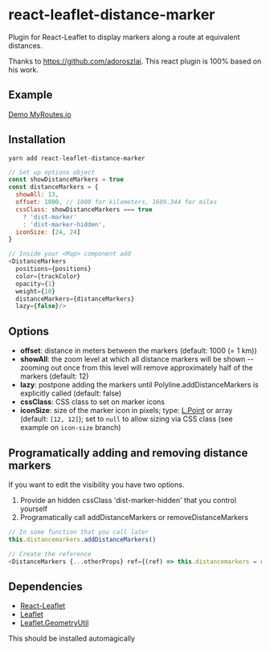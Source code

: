 # react-leaflet-distance-marker

Plugin for React-Leaflet to display markers along a route at equivalent distances.

Thanks to https://github.com/adoroszlai. This react plugin is 100% based on his work.

## Example

[Demo MyRoutes.io](http://myroutes.io/)

## Installation

```
yarn add react-leaflet-distance-marker
```

```javascript
// Set up options object
const showDistanceMarkers = true
const distanceMarkers = {
  showAll: 13,
  offset: 1000, // 1000 for kilometers, 1609.344 for miles
  cssClass: showDistanceMarkers === true
    ? 'dist-marker'
    : 'dist-marker-hidden',
  iconSize: [24, 24]
}

// Inside your <Map> component add
<DistanceMarkers 
  positions={positions}
  color={trackColor}
  opacity={1}
  weight={10}
  distanceMarkers={distanceMarkers}
  lazy={false}/>
```

## Options

 * **offset**: distance in meters between the markers (default: 1000 (= 1 km))
 * **showAll**: the zoom level at which all distance markers will be shown -- zooming out once from this level will remove approximately half of the markers (default: 12)
 * **lazy**: postpone adding the markers until Polyline.addDistanceMarkers is explicitly called (default: false)
 * **cssClass**: CSS class to set on marker icons
 * **iconSize**: size of the marker icon in pixels; type: [L.Point](http://leafletjs.com/reference.html#point) or array (default: `[12, 12]`); set to `null` to allow sizing via CSS class (see example on `icon-size` branch)

## Programatically adding and removing distance markers

If you want to edit the visibility you have two options.
1. Provide an hidden cssClass 'dist-marker-hidden' that you control yourself
2. Programatically call addDistanceMarkers or removeDistanceMarkers

```javascript
// In some function that you call later
this.distancemarkers.addDistanceMarkers()

// Create the reference
<DistanceMarkers {...otherProps} ref={(ref) => this.distancemarkers = ref}/>
```

## Dependencies

* [React-Leaflet](https://github.com/PaulLeCam/react-leaflet)
* [Leaflet](https://github.com/Leaflet/Leaflet)
* [Leaflet.GeometryUtil](https://github.com/makinacorpus/Leaflet.GeometryUtil)

This should be installed automagically
